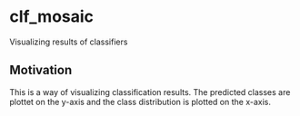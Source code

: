 # clf_mosaic
Visualizing results of classifiers

## Motivation
This is a way of visualizing classification results. The predicted classes are plottet on the y-axis and the class distribution is plotted on the x-axis.

